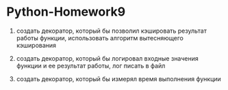 # Python-Homework9

1) создать декоратор, который бы позволил кэшировать результат работы функции, использовать алгоритм вытесняющего кэширования

2) создать декоратор, который бы логировал входные значения функции и ее результат работы, лог писать в файл

3) создать декоратор, который бы измерял время выполнения функции
